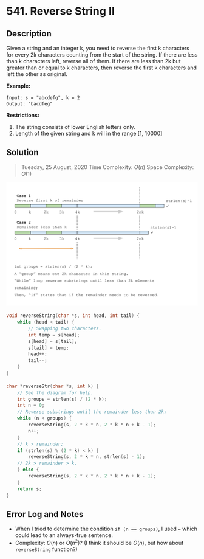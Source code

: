 # 541. Reverse String II

## Description

Given a string and an integer k, you need to reverse the first k characters for every 2k characters counting from the start of the string. If there are less than k characters left, reverse all of them. If there are less than 2k but greater than or equal to k characters, then reverse the first k characters and left the other as original.

**Example:**

```
Input: s = "abcdefg", k = 2
Output: "bacdfeg"
```

**Restrictions:**

1. The string consists of lower English letters only.
2. Length of the given string and k will in the range [1, 10000]

## Solution

> Tuesday, 25 August, 2020
> Time Complexity: $O(n)$
> Space Complexity: $O(1)$

![](541-250820-diagram.svg)

```C
void reverseString(char *s, int head, int tail) {
    while (head < tail) {
        // Swapping two characters.
        int temp = s[head];
        s[head] = s[tail];
        s[tail] = temp;
        head++;
        tail--;
    }
}

char *reverseStr(char *s, int k) {
    // See the diagram for help.
    int groups = strlen(s) / (2 * k);
    int n = 0;
    // Reverse substrings until the remainder less than 2k;
    while (n < groups) {
        reverseString(s, 2 * k * n, 2 * k * n + k - 1);
        n++;
    }
    // k > remainder;
    if (strlen(s) % (2 * k) < k) {
        reverseString(s, 2 * k * n, strlen(s) - 1);
    // 2k > remainder > k.
    } else {
        reverseString(s, 2 * k * n, 2 * k * n + k - 1);
    }
    return s;
}
```

## Error Log and Notes

- When I tried to determine the condition `if (n == groups)`, I used `=` which could lead to an always-true sentence.
- Complexity: $O(n)$ or $O(n^{2})$? (I think it should be $O(n)$, but how about `reverseString` function?)
